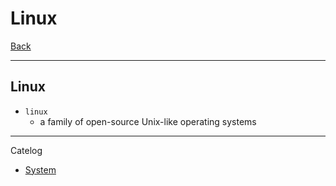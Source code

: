# Linux

[Back](../../index.md)

---

## Linux

- `linux`
  - a family of open-source Unix-like operating systems

---

Catelog

- [System](./sys.md)
